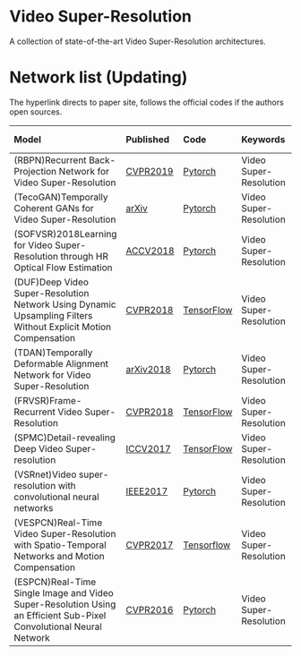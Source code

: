 # Video Super-Resolution
A collection of state-of-the-art Video Super-Resolution architectures.

# Network list (Updating)
The hyperlink directs to paper site, follows the official codes if the authors open sources.

|Model |Published |Code|Keywords|Person liable*|
|:-----|:---------|:-----|:-------|:-------|
|(RBPN)Recurrent Back-Projection Network for Video Super-Resolution| [CVPR2019](http://openaccess.thecvf.com/content_CVPR_2019/html/Haris_Recurrent_Back-Projection_Network_for_Video_Super-Resolution_CVPR_2019_paper.html)|[Pytorch](https://github.com/alterzero/RBPN-PyTorch)| Video Super-Resolution | Kanghui Zhao|
|(TecoGAN)Temporally Coherent GANs for Video Super-Resolution| [arXiv](https://arxiv.org/abs/1811.09393)|[Pytorch](https://github.com/thunil/TecoGAN)| Video Super-Resolution | Kanghui Zhao|
|(SOFVSR)2018Learning for Video Super-Resolution through HR Optical Flow Estimation| [ACCV2018](https://arxiv.org/abs/1809.08573 )|[Pytorch](https://github.com/LongguangWang/SOF-VSR)| Video Super-Resolution | Kanghui Zhao|
|(DUF)Deep Video Super-Resolution Network Using Dynamic Upsampling Filters Without Explicit Motion Compensation| [CVPR2018](http://openaccess.thecvf.com/content_cvpr_2018/html/Jo_Deep_Video_Super-Resolution_CVPR_2018_paper.html)|[TensorFlow](https://github.com/yhjo09/VSR-DUF)| Video Super-Resolution | Kanghui Zhao|
|(TDAN)Temporally Deformable Alignment Network for Video Super-Resolution| [arXiv2018](https://arxiv.org/abs/1812.02898)|[Pytorch](https://github.com/YapengTian/TDAN_VSR)| Video Super-Resolution | Kanghui Zhao|
|(FRVSR)Frame-Recurrent Video Super-Resolution| [CVPR2018](https://arxiv.org/abs/1801.04590)|[TensorFlow](https://github.com/msmsajjadi/FRVSR)| Video Super-Resolution | Kanghui Zhao|
|(SPMC)Detail-revealing Deep Video Super-resolution| [ICCV2017](https://arxiv.org/abs/1704.02738)|[TensorFlow](https://github.com/jiangsutx/SPMC_VideoSR)| Video Super-Resolution | Kanghui Zhao|
|(VSRnet)Video super-resolution with convolutional neural networks| [IEEE2017](https://ieeexplore.ieee.org/abstract/document/7444187)|[Pytorch](https://github.com/usstdqq/vsrnet_pytorch)| Video Super-Resolution | Kanghui Zhao|
|(VESPCN)Real-Time Video Super-Resolution with Spatio-Temporal Networks and Motion Compensation| [CVPR2017](http://openaccess.thecvf.com/content_cvpr_2017/html/Caballero_Real-Time_Video_Super-Resolution_CVPR_2017_paper.html)|[Tensorflow](https://github.com/JuheonYi/VESPCN-tensorflow)| Video Super-Resolution | Kanghui Zhao|
|(ESPCN)Real-Time Single Image and Video Super-Resolution Using an Efficient Sub-Pixel Convolutional Neural Network| [CVPR2016](https://arxiv.org/abs/1609.05158)|[Pytorch](https://github.com/leftthomas/ESPCN)| Video Super-Resolution | Kanghui Zhao|

